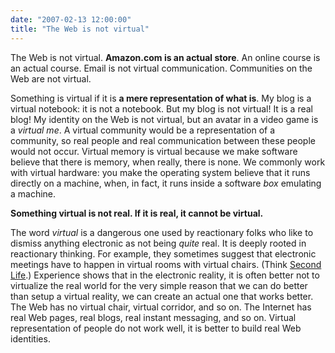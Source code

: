 ```yaml
---
date: "2007-02-13 12:00:00"
title: "The Web is not virtual"
---
```




The Web is not virtual. __Amazon.com is an actual store__. An online course is an actual course. Email is not virtual communication. Communities on the Web are not virtual.

Something is virtual if it is __a mere representation of what is__. My blog is a virtual notebook: it is not a notebook. But my blog is not virtual! It is a real blog! My identity on the Web is not virtual, but an avatar in a video game is a <em>virtual me</em>. A virtual community would be a representation of a community, so real people and real communication between these people would not occur. Virtual memory is virtual because we make software believe that there is memory, when really, there is none. We commonly work with virtual hardware: you make the operating system believe that it runs directly on a machine, when, in fact, it runs inside a software _box_ emulating a machine.

__Something virtual is not real. If it is real, it cannot be virtual.__

The word _virtual_ is a dangerous one used by reactionary folks who like to dismiss anything electronic as not being _quite_ real. It is deeply rooted in reactionary thinking. For example, they sometimes suggest that electronic meetings have to happen in virtual rooms with virtual chairs. (Think [Second Life](http://secondlife.com/).) Experience shows that in the electronic reality, it is often better not to virtualize the real world for the very simple reason that we can do better than setup a virtual reality, we can create an actual one that works better. The Web has no virtual chair, virtual corridor, and so on. The Internet has real Web pages, real blogs, real instant messaging, and so on. Virtual representation of people do not work well, it is better to build real Web identities.

